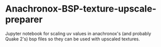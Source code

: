 # Anachronox-BSP-texture-upscale-preparer
Jupyter notebook for scaling uv values in anachronox's (and probably Quake 2's) bsp files so they can be used with upscaled textures.
